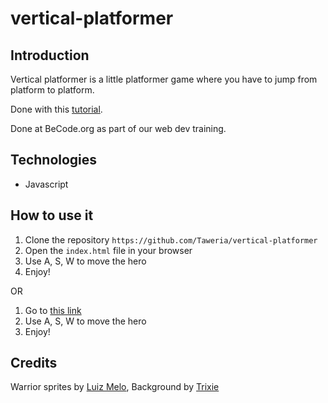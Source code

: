 # vertical-platformer

## Introduction
Vertical platformer is a little platformer game where you have to jump from platform to platform.

Done with this [tutorial](https://www.youtube.com/watch?v=rTVoyWu8r6g). 

Done at BeCode.org as part of our web dev training.

## Technologies

- Javascript

## How to use it

1. Clone the repository `https://github.com/Taweria/vertical-platformer`
2. Open the `index.html` file in your browser
3. Use A, S, W to move the hero
4. Enjoy!

OR 

1. Go to [this link](https://taweria.github.io/vertical-platformer/)
2. Use A, S, W to move the hero
3. Enjoy!

## Credits

Warrior sprites by [Luiz Melo](https://luizmelo.itch.io/medieval-king-pack-2),
Background by [Trixie](https://trixelized.itch.io/starstring-fields)


